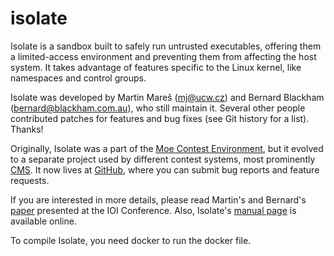 isolate
=======

Isolate is a sandbox built to safely run untrusted executables,
offering them a limited-access environment and preventing them from
affecting the host system. It takes advantage of features specific to
the Linux kernel, like namespaces and control groups.

Isolate was developed by Martin Mareš (<mj@ucw.cz>) and Bernard Blackham
(<bernard@blackham.com.au>), who still maintain it. Several other people
contributed patches for features and bug fixes (see Git history for a list).
Thanks!

Originally, Isolate was a part of the [Moe Contest Environment](http://www.ucw.cz/moe/),
but it evolved to a separate project used by different
contest systems, most prominently [CMS](https://github.com/cms-dev/cms).
It now lives at [GitHub](https://github.com/ioi/isolate),
where you can submit bug reports and feature requests.

If you are interested in more details, please read Martin's
and Bernard's [paper](http://mj.ucw.cz/papers/isolate.pdf) presented
at the IOI Conference. Also, Isolate's [manual page](http://www.ucw.cz/moe/isolate.1.html)
is available online.

To compile Isolate, you need docker to run the docker file.
